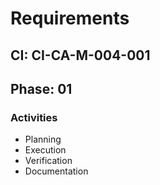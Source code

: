 # Requirements

## CI: CI-CA-M-004-001
## Phase: 01

### Activities
- Planning
- Execution
- Verification
- Documentation

